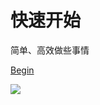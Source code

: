 <!-- _coverpage.md -->

# 快速开始



 简单、高效做些事情


[Begin](/README.md)
<!-- 背景图片 -->

![](images/2.jpg)
